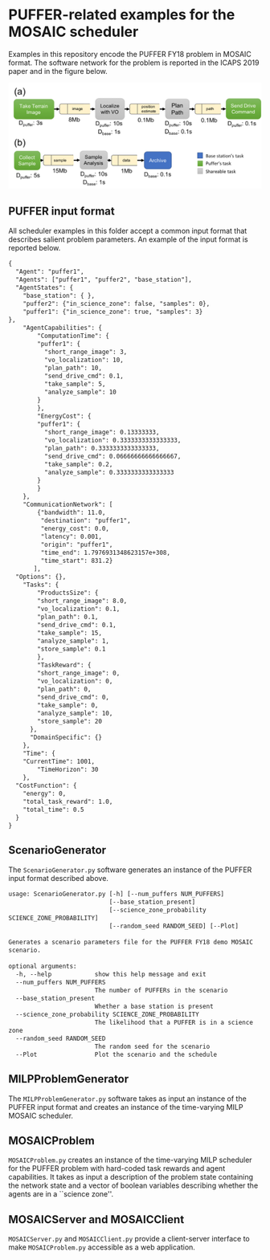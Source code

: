 # PUFFER-related examples for the MOSAIC scheduler
Examples in this repository encode the PUFFER FY18 problem in MOSAIC format. The software network for the problem is reported in the ICAPS 2019 paper and in the figure below.

![The PUFFER FY18 demo software network](images/scenario_task_network.png)

## PUFFER input format
All scheduler examples in this folder accept a common input format that describes salient problem parameters. An example of the input format is reported below.
```
{
  "Agent": "puffer1",
  "Agents": ["puffer1", "puffer2", "base_station"],
  "AgentStates": {
    "base_station": { },
    "puffer2": {"in_science_zone": false, "samples": 0},
    "puffer1": {"in_science_zone": true, "samples": 3}
},
	"AgentCapabilities": {
	  	"ComputationTime": {
        "puffer1": {
          "short_range_image": 3,
          "vo_localization": 10,
          "plan_path": 10,
          "send_drive_cmd": 0.1,
          "take_sample": 5,
          "analyze_sample": 10
        }
	   	},
	  	"EnergyCost": {
        "puffer1": {
          "short_range_image": 0.13333333,
          "vo_localization": 0.3333333333333333,
          "plan_path": 0.3333333333333333,
          "send_drive_cmd": 0.06666666666666667,
          "take_sample": 0.2,
          "analyze_sample": 0.3333333333333333
        }
	    }
	},
	"CommunicationNetwork": [
		{"bandwidth": 11.0,
	     "destination": "puffer1",
	     "energy_cost": 0.0,
	     "latency": 0.001,
	     "origin": "puffer1",
	     "time_end": 1.7976931348623157e+308,
	     "time_start": 831.2}
	   ],
  "Options": {}, 
	"Tasks": {
	    "ProductsSize": { 
        "short_range_image": 8.0,
        "vo_localization": 0.1,
        "plan_path": 0.1,
        "send_drive_cmd": 0.1,
        "take_sample": 15,
        "analyze_sample": 1,
        "store_sample": 0.1
	    },
	    "TaskReward": {
        "short_range_image": 0,
        "vo_localization": 0,
        "plan_path": 0,
        "send_drive_cmd": 0,
        "take_sample": 0,
        "analyze_sample": 10,
        "store_sample": 20
      },
      "DomainSpecific": {}
	},
	"Time": {
    "CurrentTime": 1001,
		"TimeHorizon": 30
	},
  "CostFunction": {
    "energy": 0,
    "total_task_reward": 1.0,
    "total_time": 0.5
  }
}
```

## ScenarioGenerator
The `ScenarioGenerator.py` software generates an instance of the PUFFER input format described above.
```
usage: ScenarioGenerator.py [-h] [--num_puffers NUM_PUFFERS]
                            [--base_station_present]
                            [--science_zone_probability SCIENCE_ZONE_PROBABILITY]
                            [--random_seed RANDOM_SEED] [--Plot]

Generates a scenario parameters file for the PUFFER FY18 demo MOSAIC scenario.

optional arguments:
  -h, --help            show this help message and exit
  --num_puffers NUM_PUFFERS
                        The number of PUFFERs in the scenario
  --base_station_present
                        Whether a base station is present
  --science_zone_probability SCIENCE_ZONE_PROBABILITY
                        The likelihood that a PUFFER is in a science zone
  --random_seed RANDOM_SEED
                        The random seed for the scenario
  --Plot                Plot the scenario and the schedule
  ```

## MILPProblemGenerator
The `MILPProblemGenerator.py` software takes as input an instance of the PUFFER input format and creates an instance of the time-varying MILP MOSAIC scheduler.

## MOSAICProblem
`MOSAICProblem.py` creates an instance of the time-varying MILP scheduler for the PUFFER problem with hard-coded task rewards and agent capabilities. It takes as input a description of the problem state containing the network state and a vector of boolean variables describing whether the agents are in a ``science zone''. 

## MOSAICServer and MOSAICClient
`MOSAICServer.py` and `MOSAICClient.py` provide a client-server interface to make `MOSAICProblem.py` accessible as a web application.
